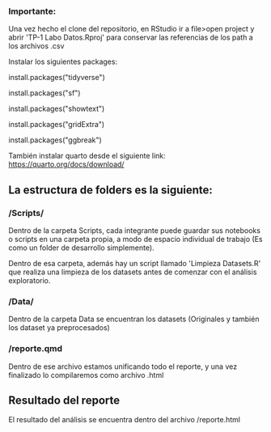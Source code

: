 ### Importante: 

Una vez hecho el clone del repositorio, en RStudio ir a file>open project y abrir 'TP-1 Labo Datos.Rproj' para conservar las referencias de los path a los archivos .csv 

Instalar los siguientes packages:

install.packages("tidyverse")

install.packages("sf")

install.packages("showtext")

install.packages("gridExtra")

install.packages("ggbreak")

También instalar quarto desde el siguiente link: https://quarto.org/docs/download/

## La estructura de folders es la siguiente:

### /Scripts/

Dentro de la carpeta Scripts, cada integrante puede guardar sus notebooks o scripts en una carpeta propia, a modo de espacio individual de trabajo (Es como un folder de desarrollo simplemente).

Dentro de esa carpeta, además hay un script llamado 'Limpieza Datasets.R' que realiza una limpieza de los datasets antes de comenzar
con el análisis exploratorio.

### /Data/ 

Dentro de la carpeta Data se encuentran los datasets (Originales y también los dataset ya preprocesados)


### /reporte.qmd

Dentro de ese archivo estamos unificando todo el reporte, y una vez finalizado lo compilaremos como archivo .html

## Resultado del reporte

El resultado del análisis se encuentra dentro del archivo /reporte.html

